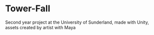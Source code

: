 # Tower-Fall
Second year project at the University of Sunderland, made with Unity, assets created by artist with Maya
